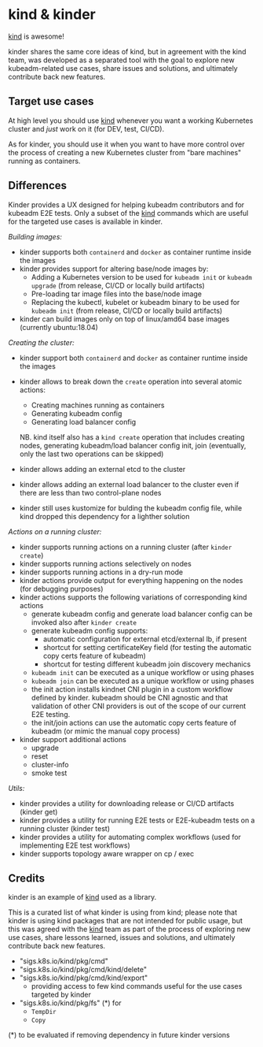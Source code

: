 # kind & kinder

[kind](https://github.com/kubernetes-sigs/kind) is awesome!

kinder shares the same core ideas of kind, but in agreement with the kind team, was developed
as a separated tool with the goal to explore new kubeadm-related use cases, share issues and solutions, and
ultimately contribute back new features.

## Target use cases

At high level you should use [kind](https://github.com/kubernetes-sigs/kind) whenever you want
a working Kubernetes cluster and _just_ work on it (for DEV, test, CI/CD).

As for kinder, you should use it when you want to have more control over the process of creating a
new Kubernetes cluster from "bare machines" running as containers.

## Differences

Kinder provides a UX designed for helping kubeadm contributors and for kubeadm E2E tests.
Only a subset of the [kind](https://github.com/kubernetes-sigs/kind) commands which are useful for the targeted use
cases is available in kinder.

_Building images:_
- kinder supports both `containerd` and `docker` as container runtime inside the images
- kinder provides support for altering base/node images by:
     - Adding a Kubernetes version to be used for `kubeadm init` or `kubeadm upgrade` (from release, CI/CD or locally build artifacts)
     - Pre-loading tar image files into the base/node image
     - Replacing the kubectl, kubelet or kubeadm binary to be used for `kubeadm init` (from release, CI/CD or locally
       build artifacts)
- kinder can build images only on top of linux/amd64 base images (currently ubuntu:18.04)

_Creating the cluster:_
- kinder support both `containerd` and `docker` as container runtime inside the images
- kinder allows to break down the `create` operation into several atomic actions:
    - Creating machines running as containers
    - Generating kubeadm config
    - Generating load balancer config

  NB. kind itself also has a `kind create` operation that includes creating nodes, generating kubeadm/load balancer
  config init, join (eventually, only the last two operations can be skipped)
- kinder allows adding an external etcd to the cluster
- kinder allows adding an external load balancer to the cluster even if there are less than two control-plane nodes
- kinder still uses kustomize for bulding the kubeadm config file, while kind dropped this dependency for a lighther solution

_Actions on a running cluster:_
- kinder supports running actions on a running cluster (after `kinder create`)
- kinder supports running actions selectively on nodes
- kinder supports running actions in a dry-run mode
- kinder actions provide output for everything happening on the nodes (for debugging purposes)
- kinder actions supports the following variations of corresponding kind actions
    - generate kubeadm config and generate load balancer config can be invoked also after `kinder create`
    - generate kubeadm config supports:
        - automatic configuration for external etcd/external lb, if present
        - shortcut for setting certificateKey field (for testing the automatic copy certs feature of kubeadm)
        - shortcut for testing different kubeadm join discovery mechanics
    - `kubeadm init` can be executed as a unique workflow or using phases
    - `kubeadm join` can be executed as a unique workflow or using phases
    - the init action installs kindnet CNI plugin in a custom workflow defined by kinder. kubeadm should be CNI agnostic and that validation of other CNI providers is out of the scope of our current E2E testing.
    - the init/join actions can use the automatic copy certs feature of kubeadm (or mimic the manual copy process)
- kinder support additional actions
    - upgrade
    - reset
    - cluster-info
    - smoke test

_Utils:_
- kinder provides a utility for downloading release or CI/CD artifacts (kinder get)
- kinder provides a utility for running E2E tests or E2E-kubeadm tests on a running cluster (kinder test)
- kinder provides a utility for automating complex workflows (used for implementing E2E test workflows)
- kinder supports topology aware wrapper on cp / exec

## Credits

kinder is an example of [kind](https://github.com/kubernetes-sigs/kind) used as a library.

This is a curated list of what kinder is using from kind; please note that kinder is using
kind packages that are not intended for public usage, but this was agreed with the
[kind](https://github.com/kubernetes-sigs/kind) team as part of the process of exploring
new use cases, share lessons learned, issues and solutions, and ultimately contribute
back new features.

- "sigs.k8s.io/kind/pkg/cmd"
- "sigs.k8s.io/kind/pkg/cmd/kind/delete"
- "sigs.k8s.io/kind/pkg/cmd/kind/export"
    - providing access to few kind commands useful for the use cases targeted by kinder
- "sigs.k8s.io/kind/pkg/fs" (*) for
    - `TempDir`
    - `Copy`

(*) to be evaluated if removing dependency in future kinder versions
